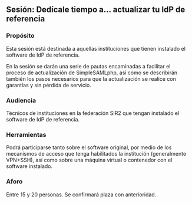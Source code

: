 ## Sesión: Dedícale tiempo a... actualizar tu IdP de referencia

### Propósito

Esta sesión está destinada a aquellas instituciones que tienen instalado el software de IdP de referencia.

En la sesión se darán una serie de pautas encaminadas a facilitar el proceso de actualización de SimpleSAMLphp, así como se describirán también los pasos necesarios para que la actualización se realice con garantías y sin pérdida de servicio.

### Audiencia

Técnicos de instituciones en la federación SIR2 que tengan instalado el software de IdP de referencia.

### Herramientas

Podrá participarse tanto sobre el software original, por medio de los mecanismos de acceso que tenga habilitados la institución (generalmente VPN+SSH), así como sobre una máquina virtual o contenedor con el software instalado.

### Aforo

Entre 15 y 20 personas. Se confirmará plaza con anterioridad.
